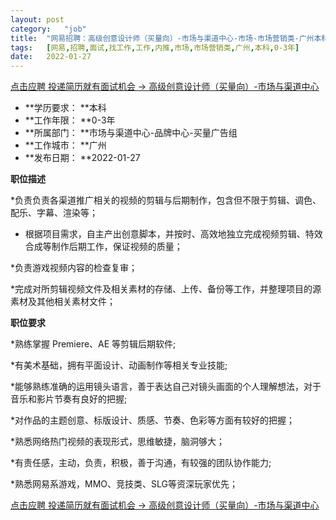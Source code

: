 ```yaml
---
layout:	post
category:	"job"
title:	"网易招聘：高级创意设计师（买量向）-市场与渠道中心-市场-市场营销类-广州本科0-3年"
tags:	[网易,招聘,面试,找工作,工作,内推,市场,市场营销类,广州,本科,0-3年]
date:	2022-01-27
---
```


[点击应聘 投递简历就有面试机会 ->  高级创意设计师（买量向）-市场与渠道中心](http://mobile.bole.netease.com/bole/boleDetail?id=32966&employeeId=346f03c3cda5f04c&key=all)



- **学历要求： **本科
- **工作年限： **0-3年
- **所属部门： **市场与渠道中心-品牌中心-买量广告组
- **工作城市： **广州
- **发布日期： **2022-01-27



**职位描述**

*负责负责各渠道推广相关的视频的剪辑与后期制作，包含但不限于剪辑、调色、配乐、字幕、渲染等； 

* 根据项目需求，自主产出创意脚本，并按时、高效地独立完成视频剪辑、特效合成等制作后期工作，保证视频的质量；

*负责游戏视频内容的检查复审；

*完成对所剪辑视频文件及相关素材的存储、上传、备份等工作，并整理项目的源素材及其他相关素材文件；



**职位要求**

*熟练掌握 Premiere、AE 等剪辑后期软件; 

*有美术基础，拥有平面设计、动画制作等相关专业技能; 

*能够熟练准确的运用镜头语⾔，善于表达自⼰对镜头画面的个⼈理解想法，对于⾳乐和影⽚节奏有良好的把握;

*对作品的主题创意、标版设计、质感、节奏、色彩等方面有较好的把握；

*熟悉网络热门视频的表现形式，思维敏捷，脑洞够大；

*有责任感，主动，负责，积极，善于沟通，有较强的团队协作能力; 

*熟悉网易系游戏，MMO、竞技类、SLG等资深玩家优先；



[点击应聘 投递简历就有面试机会 ->  高级创意设计师（买量向）-市场与渠道中心](http://mobile.bole.netease.com/bole/boleDetail?id=32966&employeeId=346f03c3cda5f04c&key=all)